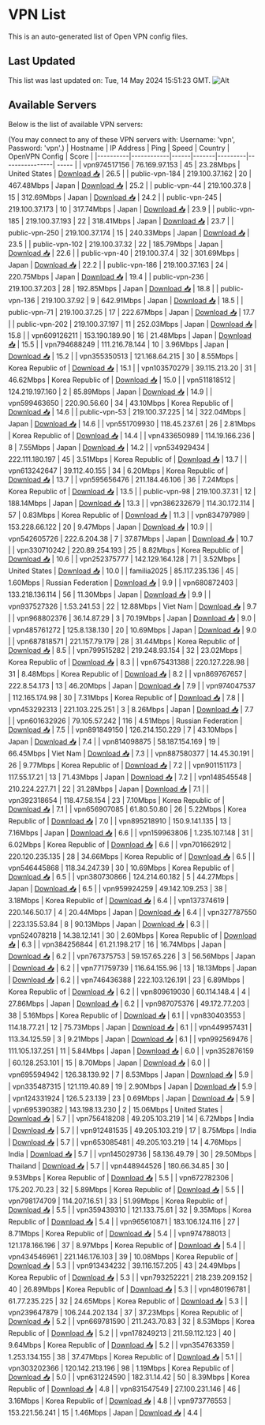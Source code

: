 # VPN List

This is an auto-generated list of Open VPN config files.

## Last Updated

This list was last updated on: Tue, 14 May 2024 15:51:23 GMT.
![Alt](https://repobeats.axiom.co/api/embed/186b98318ef1479477931607c1ad7d823f12451f.svg "Repobeats analytics image")

## Available Servers

Below is the list of available VPN servers:

(You may connect to any of these VPN servers with: Username: 'vpn', Password: 'vpn'.)
| Hostname | IP Address | Ping | Speed | Country | OpenVPN Config | Score |
|----------|------------|------|-------|---------|----------------| ----- |
| vpn974517156 | 76.169.97.153 | 45 | 23.28Mbps | United States | [Download 📥](./configs/server_0_US.ovpn) | 26.5 |
| public-vpn-184 | 219.100.37.162 | 20 | 467.48Mbps | Japan | [Download 📥](./configs/server_1_JP.ovpn) | 25.2 |
| public-vpn-44 | 219.100.37.8 | 15 | 312.69Mbps | Japan | [Download 📥](./configs/server_2_JP.ovpn) | 24.2 |
| public-vpn-245 | 219.100.37.173 | 10 | 317.74Mbps | Japan | [Download 📥](./configs/server_3_JP.ovpn) | 23.9 |
| public-vpn-185 | 219.100.37.193 | 22 | 318.41Mbps | Japan | [Download 📥](./configs/server_4_JP.ovpn) | 23.7 |
| public-vpn-250 | 219.100.37.174 | 15 | 240.33Mbps | Japan | [Download 📥](./configs/server_5_JP.ovpn) | 23.5 |
| public-vpn-102 | 219.100.37.32 | 22 | 185.79Mbps | Japan | [Download 📥](./configs/server_6_JP.ovpn) | 22.6 |
| public-vpn-40 | 219.100.37.4 | 32 | 301.69Mbps | Japan | [Download 📥](./configs/server_7_JP.ovpn) | 22.2 |
| public-vpn-186 | 219.100.37.163 | 24 | 220.75Mbps | Japan | [Download 📥](./configs/server_8_JP.ovpn) | 19.4 |
| public-vpn-236 | 219.100.37.203 | 28 | 192.85Mbps | Japan | [Download 📥](./configs/server_9_JP.ovpn) | 18.8 |
| public-vpn-136 | 219.100.37.92 | 9 | 642.91Mbps | Japan | [Download 📥](./configs/server_10_JP.ovpn) | 18.5 |
| public-vpn-71 | 219.100.37.25 | 17 | 222.67Mbps | Japan | [Download 📥](./configs/server_11_JP.ovpn) | 17.7 |
| public-vpn-202 | 219.100.37.197 | 11 | 252.03Mbps | Japan | [Download 📥](./configs/server_12_JP.ovpn) | 15.8 |
| vpn609126211 | 153.190.189.90 | 16 | 21.48Mbps | Japan | [Download 📥](./configs/server_13_JP.ovpn) | 15.5 |
| vpn794688249 | 111.216.78.144 | 10 | 3.96Mbps | Japan | [Download 📥](./configs/server_14_JP.ovpn) | 15.2 |
| vpn355350513 | 121.168.64.215 | 30 | 8.55Mbps | Korea Republic of | [Download 📥](./configs/server_15_KR.ovpn) | 15.1 |
| vpn103570279 | 39.115.213.20 | 31 | 46.62Mbps | Korea Republic of | [Download 📥](./configs/server_16_KR.ovpn) | 15.0 |
| vpn511818512 | 124.219.197.160 | 2 | 85.89Mbps | Japan | [Download 📥](./configs/server_17_JP.ovpn) | 14.9 |
| vpn599463650 | 220.90.56.60 | 34 | 43.10Mbps | Korea Republic of | [Download 📥](./configs/server_18_KR.ovpn) | 14.6 |
| public-vpn-53 | 219.100.37.225 | 14 | 322.04Mbps | Japan | [Download 📥](./configs/server_19_JP.ovpn) | 14.6 |
| vpn551709930 | 118.45.237.61 | 26 | 2.81Mbps | Korea Republic of | [Download 📥](./configs/server_20_KR.ovpn) | 14.4 |
| vpn433650989 | 114.19.166.236 | 8 | 7.55Mbps | Japan | [Download 📥](./configs/server_21_JP.ovpn) | 14.2 |
| vpn534929434 | 222.111.180.197 | 45 | 3.51Mbps | Korea Republic of | [Download 📥](./configs/server_22_KR.ovpn) | 13.7 |
| vpn613242647 | 39.112.40.155 | 34 | 6.20Mbps | Korea Republic of | [Download 📥](./configs/server_23_KR.ovpn) | 13.7 |
| vpn595656476 | 211.184.46.106 | 36 | 7.24Mbps | Korea Republic of | [Download 📥](./configs/server_24_KR.ovpn) | 13.5 |
| public-vpn-98 | 219.100.37.31 | 12 | 188.14Mbps | Japan | [Download 📥](./configs/server_25_JP.ovpn) | 13.3 |
| vpn386232679 | 114.30.172.114 | 57 | 0.83Mbps | Korea Republic of | [Download 📥](./configs/server_26_KR.ovpn) | 11.3 |
| vpn834797989 | 153.228.66.122 | 20 | 9.47Mbps | Japan | [Download 📥](./configs/server_27_JP.ovpn) | 10.9 |
| vpn542605726 | 222.6.204.38 | 7 | 37.87Mbps | Japan | [Download 📥](./configs/server_28_JP.ovpn) | 10.7 |
| vpn330710242 | 220.89.254.193 | 25 | 8.82Mbps | Korea Republic of | [Download 📥](./configs/server_29_KR.ovpn) | 10.6 |
| vpn252375777 | 142.129.164.128 | 71 | 3.52Mbps | United States | [Download 📥](./configs/server_30_US.ovpn) | 10.0 |
| familia2025 | 85.117.235.136 | 45 | 1.60Mbps | Russian Federation | [Download 📥](./configs/server_31_RU.ovpn) | 9.9 |
| vpn680872403 | 133.218.136.114 | 56 | 11.30Mbps | Japan | [Download 📥](./configs/server_32_JP.ovpn) | 9.9 |
| vpn937527326 | 1.53.241.53 | 22 | 12.88Mbps | Viet Nam | [Download 📥](./configs/server_33_VN.ovpn) | 9.7 |
| vpn968802376 | 36.14.87.29 | 3 | 70.19Mbps | Japan | [Download 📥](./configs/server_34_JP.ovpn) | 9.0 |
| vpn485761272 | 125.8.138.130 | 20 | 10.69Mbps | Japan | [Download 📥](./configs/server_35_JP.ovpn) | 9.0 |
| vpn687818571 | 221.157.79.179 | 28 | 31.44Mbps | Korea Republic of | [Download 📥](./configs/server_36_KR.ovpn) | 8.5 |
| vpn799515282 | 219.248.93.154 | 32 | 23.02Mbps | Korea Republic of | [Download 📥](./configs/server_37_KR.ovpn) | 8.3 |
| vpn675431388 | 220.127.228.98 | 31 | 8.48Mbps | Korea Republic of | [Download 📥](./configs/server_38_KR.ovpn) | 8.2 |
| vpn869767657 | 222.8.54.173 | 13 | 46.20Mbps | Japan | [Download 📥](./configs/server_39_JP.ovpn) | 7.9 |
| vpn974047537 | 112.165.174.98 | 30 | 7.31Mbps | Korea Republic of | [Download 📥](./configs/server_40_KR.ovpn) | 7.8 |
| vpn453292313 | 221.103.225.251 | 3 | 8.26Mbps | Japan | [Download 📥](./configs/server_41_JP.ovpn) | 7.7 |
| vpn601632926 | 79.105.57.242 | 116 | 4.51Mbps | Russian Federation | [Download 📥](./configs/server_42_RU.ovpn) | 7.5 |
| vpn891849150 | 126.214.150.229 | 7 | 43.10Mbps | Japan | [Download 📥](./configs/server_43_JP.ovpn) | 7.4 |
| vpn814098875 | 58.187.154.169 | 19 | 66.45Mbps | Viet Nam | [Download 📥](./configs/server_44_VN.ovpn) | 7.3 |
| vpn887580377 | 14.45.30.191 | 26 | 9.77Mbps | Korea Republic of | [Download 📥](./configs/server_45_KR.ovpn) | 7.2 |
| vpn901151173 | 117.55.17.21 | 13 | 71.43Mbps | Japan | [Download 📥](./configs/server_46_JP.ovpn) | 7.2 |
| vpn148545548 | 210.224.227.71 | 22 | 31.28Mbps | Japan | [Download 📥](./configs/server_47_JP.ovpn) | 7.1 |
| vpn392318654 | 118.47.58.154 | 23 | 7.10Mbps | Korea Republic of | [Download 📥](./configs/server_48_KR.ovpn) | 7.1 |
| vpn656907085 | 61.80.50.80 | 26 | 5.22Mbps | Korea Republic of | [Download 📥](./configs/server_49_KR.ovpn) | 7.0 |
| vpn895218910 | 150.9.141.135 | 13 | 7.16Mbps | Japan | [Download 📥](./configs/server_50_JP.ovpn) | 6.6 |
| vpn159963806 | 1.235.107.148 | 31 | 6.02Mbps | Korea Republic of | [Download 📥](./configs/server_51_KR.ovpn) | 6.6 |
| vpn701662912 | 220.120.235.135 | 28 | 34.66Mbps | Korea Republic of | [Download 📥](./configs/server_52_KR.ovpn) | 6.5 |
| vpn546445868 | 118.34.247.39 | 30 | 10.69Mbps | Korea Republic of | [Download 📥](./configs/server_53_KR.ovpn) | 6.5 |
| vpn380730866 | 124.214.60.182 | 5 | 44.27Mbps | Japan | [Download 📥](./configs/server_54_JP.ovpn) | 6.5 |
| vpn959924259 | 49.142.109.253 | 38 | 3.18Mbps | Korea Republic of | [Download 📥](./configs/server_55_KR.ovpn) | 6.4 |
| vpn137374619 | 220.146.50.17 | 4 | 20.44Mbps | Japan | [Download 📥](./configs/server_56_JP.ovpn) | 6.4 |
| vpn327787550 | 223.135.53.84 | 8 | 90.13Mbps | Japan | [Download 📥](./configs/server_57_JP.ovpn) | 6.3 |
| vpn524078218 | 14.38.12.141 | 30 | 2.60Mbps | Korea Republic of | [Download 📥](./configs/server_58_KR.ovpn) | 6.3 |
| vpn384256844 | 61.21.198.217 | 16 | 16.74Mbps | Japan | [Download 📥](./configs/server_59_JP.ovpn) | 6.2 |
| vpn767375753 | 59.157.65.226 | 3 | 56.56Mbps | Japan | [Download 📥](./configs/server_60_JP.ovpn) | 6.2 |
| vpn771759739 | 116.64.155.96 | 13 | 18.13Mbps | Japan | [Download 📥](./configs/server_61_JP.ovpn) | 6.2 |
| vpn746436388 | 222.103.126.191 | 23 | 6.89Mbps | Korea Republic of | [Download 📥](./configs/server_62_KR.ovpn) | 6.2 |
| vpn809619030 | 60.114.148.4 | 4 | 27.86Mbps | Japan | [Download 📥](./configs/server_63_JP.ovpn) | 6.2 |
| vpn987075376 | 49.172.77.203 | 38 | 5.16Mbps | Korea Republic of | [Download 📥](./configs/server_64_KR.ovpn) | 6.1 |
| vpn830403553 | 114.18.77.21 | 12 | 75.73Mbps | Japan | [Download 📥](./configs/server_65_JP.ovpn) | 6.1 |
| vpn449957431 | 113.34.125.59 | 3 | 9.21Mbps | Japan | [Download 📥](./configs/server_66_JP.ovpn) | 6.1 |
| vpn992569476 | 111.105.137.251 | 11 | 5.84Mbps | Japan | [Download 📥](./configs/server_67_JP.ovpn) | 6.0 |
| vpn352876159 | 60.128.253.101 | 15 | 8.70Mbps | Japan | [Download 📥](./configs/server_68_JP.ovpn) | 6.0 |
| vpn695594942 | 126.38.139.92 | 7 | 8.53Mbps | Japan | [Download 📥](./configs/server_69_JP.ovpn) | 5.9 |
| vpn335487315 | 121.119.40.89 | 19 | 2.90Mbps | Japan | [Download 📥](./configs/server_70_JP.ovpn) | 5.9 |
| vpn124331924 | 126.5.23.139 | 23 | 0.69Mbps | Japan | [Download 📥](./configs/server_71_JP.ovpn) | 5.9 |
| vpn695390382 | 143.198.13.230 | 2 | 15.06Mbps | United States | [Download 📥](./configs/server_72_US.ovpn) | 5.7 |
| vpn756418208 | 49.205.103.219 | 14 | 6.72Mbps | India | [Download 📥](./configs/server_73_IN.ovpn) | 5.7 |
| vpn912481535 | 49.205.103.219 | 17 | 8.75Mbps | India | [Download 📥](./configs/server_74_IN.ovpn) | 5.7 |
| vpn653085481 | 49.205.103.219 | 14 | 4.76Mbps | India | [Download 📥](./configs/server_75_IN.ovpn) | 5.7 |
| vpn145029736 | 58.136.49.79 | 30 | 29.50Mbps | Thailand | [Download 📥](./configs/server_76_TH.ovpn) | 5.7 |
| vpn448944526 | 180.66.34.85 | 30 | 9.53Mbps | Korea Republic of | [Download 📥](./configs/server_77_KR.ovpn) | 5.5 |
| vpn672782306 | 175.202.70.23 | 32 | 5.89Mbps | Korea Republic of | [Download 📥](./configs/server_78_KR.ovpn) | 5.5 |
| vpn798174709 | 114.207.16.51 | 33 | 51.99Mbps | Korea Republic of | [Download 📥](./configs/server_79_KR.ovpn) | 5.5 |
| vpn359439310 | 121.133.75.61 | 32 | 9.35Mbps | Korea Republic of | [Download 📥](./configs/server_80_KR.ovpn) | 5.4 |
| vpn965610871 | 183.106.124.116 | 27 | 8.71Mbps | Korea Republic of | [Download 📥](./configs/server_81_KR.ovpn) | 5.4 |
| vpn974788013 | 121.178.166.196 | 37 | 8.97Mbps | Korea Republic of | [Download 📥](./configs/server_82_KR.ovpn) | 5.4 |
| vpn434546961 | 221.146.176.103 | 39 | 10.08Mbps | Korea Republic of | [Download 📥](./configs/server_83_KR.ovpn) | 5.3 |
| vpn913434232 | 39.116.157.205 | 43 | 24.49Mbps | Korea Republic of | [Download 📥](./configs/server_84_KR.ovpn) | 5.3 |
| vpn793252221 | 218.239.209.152 | 40 | 26.89Mbps | Korea Republic of | [Download 📥](./configs/server_85_KR.ovpn) | 5.3 |
| vpn480196781 | 61.77.235.225 | 32 | 24.65Mbps | Korea Republic of | [Download 📥](./configs/server_86_KR.ovpn) | 5.3 |
| vpn239647879 | 106.244.202.134 | 37 | 37.23Mbps | Korea Republic of | [Download 📥](./configs/server_87_KR.ovpn) | 5.2 |
| vpn669781590 | 211.243.70.83 | 32 | 8.53Mbps | Korea Republic of | [Download 📥](./configs/server_88_KR.ovpn) | 5.2 |
| vpn178249213 | 211.59.112.123 | 40 | 9.64Mbps | Korea Republic of | [Download 📥](./configs/server_89_KR.ovpn) | 5.2 |
| vpn354763359 | 1.253.134.155 | 38 | 37.47Mbps | Korea Republic of | [Download 📥](./configs/server_90_KR.ovpn) | 5.1 |
| vpn303202366 | 120.142.213.196 | 98 | 1.19Mbps | Korea Republic of | [Download 📥](./configs/server_91_KR.ovpn) | 5.0 |
| vpn631224590 | 182.31.14.42 | 50 | 8.39Mbps | Korea Republic of | [Download 📥](./configs/server_92_KR.ovpn) | 4.8 |
| vpn831547549 | 27.100.231.146 | 46 | 3.16Mbps | Korea Republic of | [Download 📥](./configs/server_93_KR.ovpn) | 4.8 |
| vpn973776553 | 153.221.56.241 | 15 | 1.46Mbps | Japan | [Download 📥](./configs/server_94_JP.ovpn) | 4.4 |
